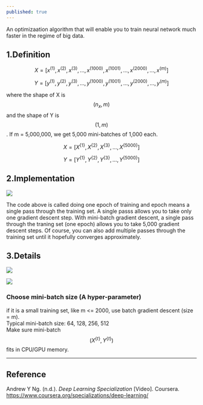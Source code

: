 ```yaml
---
published: true
---
```

An optimizaation algorithm that will enable you to train neural network much faster in the regime of big data.

## 1.Definition

$$X = [x^{(1)},x^{(2)},x^{(3)},...,x^{(1000)},x^{(1001)},...,x^{(2000)},...,x^{(m)}]$$

$$Y = [y^{(1)},y^{(2)},y^{(3)},...,y^{(1000)},y^{(1001)},...,y^{(2000)},...,y^{(m)}]$$

where the shape of X is $$(n_{x},m)$$ and the shape of Y is $$(1,m)$$. If m = 5,000,000, we get 5,000 mini-batches of 1,000 each.

$$X = [X^{\{ 1 \}},X^{\{ 2 \}},X^{\{ 3 \}},...,X^{\{ 5000 \}}]$$

$$Y = [Y^{\{ 1 \}},Y^{\{ 2 \}},Y^{\{ 3 \}},...,Y^{\{ 5000 \}}]$$

## 2.Implementation
![]({{site.baseurl}}/images/minibatch_1.PNG)

The code above is called doing one epoch of training and epoch means a single pass through the training set. A single passs allows you to take only one gradient descent step. With mini-batch gradient descent, a single pass through the traning set (one epoch) allows you to take 5,000 gradient descent steps. Of course, you can also add multiple passes through the training set until it hopefully converges approximately.

## 3.Details
![]({{site.baseurl}}/images/minibatch_2.PNG)

![]({{site.baseurl}}/images/minibatch_3.PNG)

### Choose mini-batch size (A hyper-parameter)

if it is a small training set, like m <= 2000, use batch gradient descent (size = m).  
Typical mini-batch size: 64, 128, 256, 512  
Make sure mini-batch $$(X^{\{ t \}},Y^{\{ t \}})$$ fits in CPU/GPU memory.  

----
## Reference
Andrew Y Ng. (n.d.). _Deep Learning Specialization_ [Video]. Coursera.  
<https://www.coursera.org/specializations/deep-learning/>

